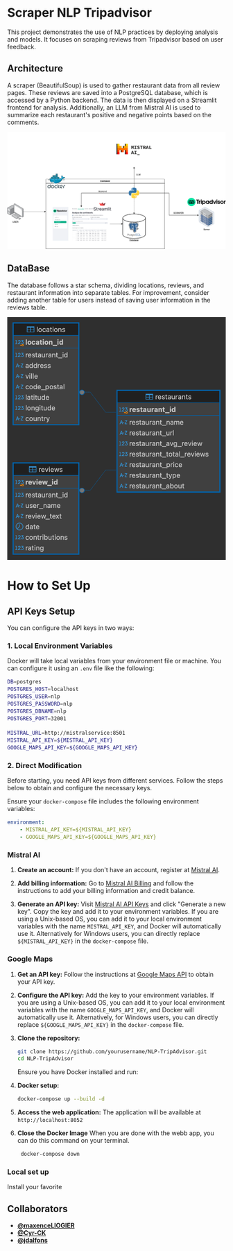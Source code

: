# Scraper NLP Tripadvisor

This project demonstrates the use of NLP practices by deploying analysis and models. It focuses on scraping reviews from Tripadvisor based on user feedback.

## Architecture

A scraper (BeautifulSoup) is used to gather restaurant data from all review pages. These reviews are saved into a PostgreSQL database, which is accessed by a Python backend. The data is then displayed on a Streamlit frontend for analysis. Additionally, an LLM from Mistral AI is used to summarize each restaurant's positive and negative points based on the comments.

![Architecture Diagram](assets/img/architecture.png)

## DataBase
The database follows a star schema, dividing locations, reviews, and restaurant information into separate tables. For improvement, consider adding another table for users instead of saving user information in the reviews table.

![UML](assets/img/nlp_sql_uml.png)

# How to Set Up

## API Keys Setup

You can configure the API keys in two ways:

### 1. Local Environment Variables

Docker will take local variables from your environment file or machine. You can configure it using an `.env` file like the following:

```sh
DB=postgres
POSTGRES_HOST=localhost
POSTGRES_USER=nlp
POSTGRES_PASSWORD=nlp
POSTGRES_DBNAME=nlp
POSTGRES_PORT=32001

MISTRAL_URL=http://mistralservice:8501
MISTRAL_API_KEY=${MISTRAL_API_KEY}
GOOGLE_MAPS_API_KEY=${GOOGLE_MAPS_API_KEY}
```

### 2. Direct Modification

Before starting, you need API keys from different services. Follow the steps below to obtain and configure the necessary keys.

Ensure your `docker-compose` file includes the following environment variables:
```yaml
environment:
    - MISTRAL_API_KEY=${MISTRAL_API_KEY}
    - GOOGLE_MAPS_API_KEY=${GOOGLE_MAPS_API_KEY}
```


### Mistral AI

1. **Create an account:**
    If you don't have an account, register at [Mistral AI](https://auth.mistral.ai/ui/registration).

2. **Add billing information:**
    Go to [Mistral AI Billing](https://console.mistral.ai/billing/) and follow the instructions to add your billing information and credit balance.

3. **Generate an API key:**
    Visit [Mistral AI API Keys](https://console.mistral.ai/user/api-keys/) and click "Generate a new key". Copy the key and add it to your environment variables. If you are using a Unix-based OS, you can add it to your local environment variables with the name `MISTRAL_API_KEY`, and Docker will automatically use it. Alternatively for Windows users, you can directly replace `${MISTRAL_API_KEY}` in the `docker-compose` file.

### Google Maps

1. **Get an API key:**
    Follow the instructions at [Google Maps API](https://developers.google.com/maps/documentation/javascript/get-api-key) to obtain your API key.

2. **Configure the API key:**
    Add the key to your environment variables. If you are using a Unix-based OS, you can add it to your local environment variables with the name `GOOGLE_MAPS_API_KEY`, and Docker will automatically use it. Alternatively, for Windows users, you can directly replace `${GOOGLE_MAPS_API_KEY}` in the `docker-compose` file.

1. **Clone the repository:**
    ```bash
    git clone https://github.com/yourusername/NLP-TripAdvisor.git
    cd NLP-TripAdvisor
    ```
    Ensure you have Docker installed and run:

2. **Docker setup:**
    ```bash
    docker-compose up --build -d
    ```

4. **Access the web application:**
    The application will be available at `http://localhost:8052`

5. **Close the Docker Image**
   When you are done with the webb app, you can do this command on your terminal.
   ```bash
    docker-compose down
    ```

### Local set up
Install your favorite

## Collaborators

- **[@maxenceLIOGIER](https://github.com/maxenceLIOGIER)**
- **[@Cyr-CK](https://github.com/Cyr-CK)**
- **[@jdalfons](https://github.com/jdalfons)**
